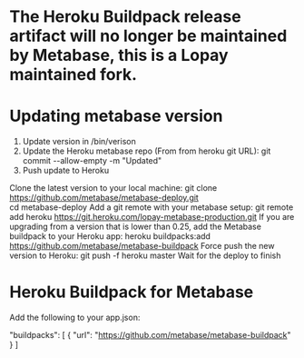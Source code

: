 # The Heroku Buildpack release artifact will no longer be maintained by Metabase, this is a Lopay maintained fork.

# Updating metabase version

1. Update version in /bin/verison
2. Update the Heroku metabase repo (From from heroku git URL): git commit --allow-empty -m "Updated"
3. Push update to Heroku

Clone the latest version to your local machine:
git clone https://github.com/metabase/metabase-deploy.git  
cd metabase-deploy
Add a git remote with your metabase setup:
git remote add heroku https://git.heroku.com/lopay-metabase-production.git
If you are upgrading from a version that is lower than 0.25, add the Metabase buildpack to your Heroku app:
heroku buildpacks:add https://github.com/metabase/metabase-buildpack
Force push the new version to Heroku:
git push -f heroku master
Wait for the deploy to finish




# Heroku Buildpack for Metabase

Add the following to your app.json:

"buildpacks": [
  {
    "url": "https://github.com/metabase/metabase-buildpack"
  }
]
